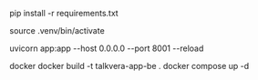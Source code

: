 pip install -r requirements.txt

source .venv/bin/activate

uvicorn app:app --host 0.0.0.0 --port 8001 --reload


docker
docker build -t talkvera-app-be .
docker compose up -d